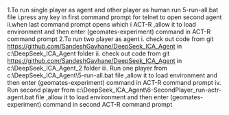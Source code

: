 1.To run single player as agent and other player as human run 5-run-all.bat file
	i.press any key in first command prompt for telnet to open second agent
        ii.when last command prompt opens which i ACT-R ,allow it to load environment and then enter (geomates-experiment) command in ACT-R command prompt
2.To run two player as agent
	i. check out code from git https://github.com/SandeshGavhane/DeepSeek_ICA_Agent 
           in c:\DeepSeek_ICA_Agent folder
        ii. check out code from git https://github.com/SandeshGavhane/DeepSeek_ICA_Agent 
	   in c:\DeepSeek_ICA_Agent_2 folder
        iii. Run one player from c:\DeepSeek_ICA_Agent\5-run-all.bat file ,allow it to load environment and then enter (geomates-experiment) command in ACT-R command prompt
        iv. Run second player from c:\DeepSeek_ICA_Agent\6-SecondPlayer_run-actr-agent.bat file ,allow it to load environment and then enter (geomates-experiment) command in second ACT-R command prompt